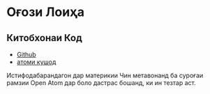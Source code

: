 # Оғози Лоиҳа

## Китобхонаи Код

* [Github](https://github.com/3TiSite)
* [атоми кушод](https://atomgit.com/orgs/3ti)

Истифодабарандагон дар материкии Чин метавонанд ба суроғаи рамзии Open Atom дар боло дастрас бошанд, ки ин тезтар аст.
